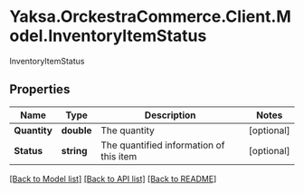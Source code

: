 # Yaksa.OrckestraCommerce.Client.Model.InventoryItemStatus
InventoryItemStatus

## Properties

Name | Type | Description | Notes
------------ | ------------- | ------------- | -------------
**Quantity** | **double** | The quantity | [optional] 
**Status** | **string** | The quantified information of this item | [optional] 

[[Back to Model list]](../README.md#documentation-for-models) [[Back to API list]](../README.md#documentation-for-api-endpoints) [[Back to README]](../README.md)

